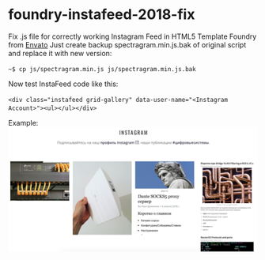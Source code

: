 # foundry-instafeed-2018-fix
Fix .js file for correctly working Instagram Feed in HTML5 Template Foundry from [Envato](https://themeforest.net/item/foundry-multipurpose-html-variant-page-builder/11562108)
Just create backup spectragram.min.js.bak of original script and replace it with new version:

`~$ cp js/spectragram.min.js js/spectragram.min.js.bak`

Now test InstaFeed code like this:

`<div class="instafeed grid-gallery" data-user-name="<Instagram Account>"><ul></ul></div>`

Example:
![Fixed Example of Instagram Feed in Foundry Template HTML5][instafeed]

[instafeed]: https://github.com/a-zazell/foundry-instafeed-2018-fix/raw/master/foundry-fixed-instafeed.png "Fixed Example of Instagram Feed in Foundry Template HTML5"
